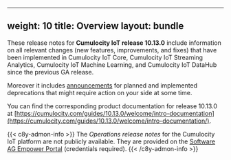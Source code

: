 
---
weight: 10
title: Overview
layout: bundle
---

These release notes for **Cumulocity IoT release 10.13.0** include information on all relevant changes (new features, improvements, and fixes) that have been implemented in Cumulocity IoT Core, Cumulocity IoT Streaming Analytics, Cumulocity IoT Machine Learning, and Cumulocity IoT DataHub since the previous GA release.

Moreover it includes [announcements](/release-10-13-0/announcements-10-13-0/) for planned and implemented deprecations that might require action on your side at some time.

You can find the corresponding product documentation for release 10.13.0 at [https://cumulocity.com/guides/10.13.0/welcome/intro-documentation](https://cumulocity.com/guides/10.13.0/welcome/intro-documentation/).

{{< c8y-admon-info >}}
The *Operations release notes* for the Cumulocity IoT platform are not publicly available. They are provided on the [Software AG Empower Portal](https://empower.softwareag.com/) (credentials required).
{{< /c8y-admon-info >}}
